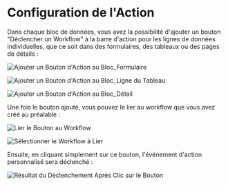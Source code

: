 # Configuration de l'Action

Dans chaque bloc de données, vous avez la possibilité d'ajouter un bouton "Déclencher un Workflow" à la barre d'action pour les lignes de données individuelles, que ce soit dans des formulaires, des tableaux ou des pages de détails :

![Ajouter un Bouton d'Action au Bloc_Formulaire](https://static-docs.nocobase.com/20240509165428.png)

![Ajouter un Bouton d'Action au Bloc_Ligne du Tableau](https://static-docs.nocobase.com/20240509165340.png)

![Ajouter un Bouton d'Action au Bloc_Détail](https://static-docs.nocobase.com/20240509165545.png)

Une fois le bouton ajouté, vous pouvez le lier au workflow que vous avez créé au préalable :

![Lier le Bouton au Workflow](https://static-docs.nocobase.com/20240509165631.png)

![Sélectionner le Workflow à Lier](https://static-docs.nocobase.com/20240509165658.png)

Ensuite, en cliquant simplement sur ce bouton, l'événement d'action personnalisé sera déclenché :

![Résultat du Déclenchement Après Clic sur le Bouton](https://static-docs.nocobase.com/20240509170453.png)
